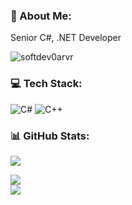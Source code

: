 ### 💫 About Me:
Senior C#, .NET Developer
<p align="left"> <img src="https://komarev.com/ghpvc/?username=softdev0arvr&label=Profile%20views&color=0e75b6&style=flat" alt="softdev0arvr" /> </p>

### 💻 Tech Stack:
![C#](https://img.shields.io/badge/c%23-%23239120.svg?style=flat&logo=c-sharp&logoColor=white) ![C++](https://img.shields.io/badge/c++-%2300599C.svg?style=flat&logo=c%2B%2B&logoColor=white)
### 📊 GitHub Stats:
![](https://github-readme-stats.vercel.app/api/top-langs/?username=softdev0arvr&theme=city_light&hide_border=false&include_all_commits=true&count_private=true&layout=compact)

![](https://github-readme-stats.vercel.app/api?username=softdev0arvr&theme=city_light&hide_border=false&include_all_commits=true&count_private=true)<br/>
![](https://github-readme-streak-stats.herokuapp.com/?user=softdev0arvr&theme=city_light&hide_border=false)<br/>

